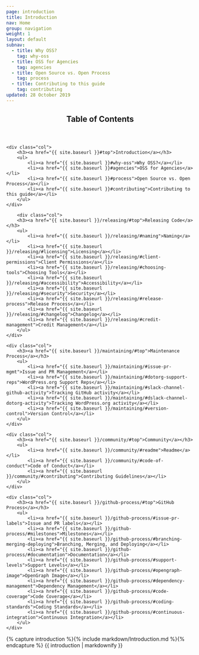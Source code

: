 ```yaml
---
page: introduction
title: Introduction
nav: Home
group: navigation
weight: 1
layout: default
subnav:
  - title: Why OSS?
    tag: why-oss
  - title: OSS for Agencies
    tag: agencies
  - title: Open Source vs. Open Process
    tag: process
  - title: Contributing to this guide
    tag: contributing
updated: 28 October 2019
---
```


<div class="toc">
	<header>
		<h2>Table of Contents</h2>
	</header>

	<div class="col">
		<h3><a href="{{ site.baseurl }}#top">Introduction</a></h3>
		<ul>
			<li><a href="{{ site.baseurl }}#why-oss">Why OSS?</a></li>
			<li><a href="{{ site.baseurl }}#agencies">OSS for Agencies</a></li>
			<li><a href="{{ site.baseurl }}#process">Open Source vs. Open Process</a></li>
			<li><a href="{{ site.baseurl }}#contributing">Contributing to this guide</a></li>
		</ul>
	</div>

    	<div class="col">
		<h3><a href="{{ site.baseurl }}/releasing/#top">Releasing Code</a></h3>
		<ul>
			<li><a href="{{ site.baseurl }}/releasing/#naming">Naming</a></li>
			<li><a href="{{ site.baseurl }}/releasing/#licensing">Licensing</a></li>
			<li><a href="{{ site.baseurl }}/releasing/#client-permissions">Client Permissions</a></li>
			<li><a href="{{ site.baseurl }}/releasing/#choosing-tools">Choosing Tools</a></li>
			<li><a href="{{ site.baseurl }}/releasing/#accessibility">Accessibility</a></li>
			<li><a href="{{ site.baseurl }}/releasing/#security">Security</a></li>
			<li><a href="{{ site.baseurl }}/releasing/#release-process">Release Process</a></li>
			<li><a href="{{ site.baseurl }}/releasing/#changelog">Changelog</a></li>
			<li><a href="{{ site.baseurl }}/releasing/#credit-management">Credit Management</a></li>
		</ul>
	</div>

	<div class="col">
  		<h3><a href="{{ site.baseurl }}/maintaining/#top">Maintenance Process</a></h3>
		<ul>
			<li><a href="{{ site.baseurl }}/maintaining/#issue-pr-mgmt">Issue and PR Management</a></li>
			<li><a href="{{ site.baseurl }}/maintaining/#dotorg-support-reps">WordPress.org Support Reps</a></li>
			<li><a href="{{ site.baseurl }}/maintaining/#slack-channel-github-activity">Tracking GitHub activity</a></li>
			<li><a href="{{ site.baseurl }}/maintaining/#dslack-channel-dotorg-activity">Tracking WordPress.org activity</a></li>
			<li><a href="{{ site.baseurl }}/maintaining/#version-control">Version Control</a></li>
		</ul>
  	</div>

	<div class="col">
		<h3><a href="{{ site.baseurl }}/community/#top">Community</a></h3>
		<ul>
			<li><a href="{{ site.baseurl }}/community/#readme">Readme</a></li>
			<li><a href="{{ site.baseurl }}/community/#code-of-conduct">Code of Conduct</a></li>
			<li><a href="{{ site.baseurl }}/community/#contributing">Contributing Guidelines</a></li>
		</ul>
	</div>

	<div class="col">
		<h3><a href="{{ site.baseurl }}/github-process/#top">GitHub Process</a></h3>
		<ul>
			<li><a href="{{ site.baseurl }}/github-process/#issue-pr-labels">Issue and PR labels</a></li>
			<li><a href="{{ site.baseurl }}/github-process/#milestones">Milestones</a></li>
			<li><a href="{{ site.baseurl }}/github-process/#branching-merging-deploying">Branching, Merging, and Deploying</a></li>
			<li><a href="{{ site.baseurl }}/github-process/#documentation">Documentation</a></li>
			<li><a href="{{ site.baseurl }}/github-process/#support-levels">Support Levels</a></li>
			<li><a href="{{ site.baseurl }}/github-process/#opengraph-image">OpenGraph Image</a></li>
			<li><a href="{{ site.baseurl }}/github-process/#dependency-management">Dependency Management</a></li>
			<li><a href="{{ site.baseurl }}/github-process/#code-coverage">Code Coverage</a></li>
			<li><a href="{{ site.baseurl }}/github-process/#coding-standards">Coding Standards</a></li>
			<li><a href="{{ site.baseurl }}/github-process/#continuous-integration">Continuous Integration</a></li>
		</ul>
	</div>
</div>

<div class="docs-section">
		{% capture introduction %}{% include markdown/Introduction.md %}{% endcapture %}
		{{ introduction | markdownify }}
</div>
